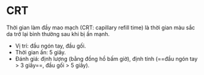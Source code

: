 # CRT
Thời gian làm đầy mao mạch (CRT: capillary refill time) là thời gian màu sắc da trở lại bình thường sau khi bị ấn mạnh.
- Vị trí: đầu ngón tay, đầu gối.
- Thời gian ấn: 5 giây.
- Đánh giá: định lượng (bằng đồng hồ bấm giờ), định tính (==đầu ngón tay > 3 giây==, đầu gối > 5 giây).


